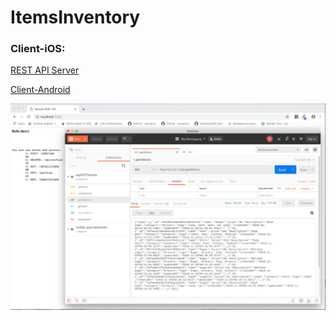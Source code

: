 # ItemsInventory


### Client-iOS:

[REST API Server](https://github.com/ChandanAdiga/NodeJS_ServerApps/)

[Client-Android](https://github.com/ChandanAdiga/Client_Android/)

![Server set up screenshot](https://github.com/ChandanAdiga/ItemsInventory/blob/master/Screenshot_Postman.png)
